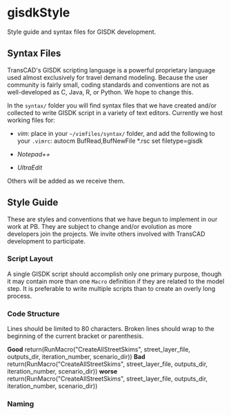 gisdkStyle
==========

Style guide and syntax files for GISDK development.

## Syntax Files

TransCAD's GISDK scripting language is a powerful proprietary language used almost exclusively for travel demand modeling. Because the user community is fairly small, coding standards and conventions are not as well-developed as C, Java, R, or Python. We hope to change this. 

In the `syntax/` folder you will find syntax files that we have created and/or collected to write GISDK script in a variety of text editors. Currently we host working files for:
  
  - *vim*: place in your `~/vimfiles/syntax/` folder, and add the following to your `.vimrc`:
    autocm BufRead,BufNewFile *.rsc set filetype=gisdk

  - *Notepad++*
  - *UltraEdit*

Others will be added as we receive them.

## Style Guide 

These are styles and conventions that we have begun to implement in our work at PB. They are subject to change and/or evolution as more developers join the projects. We invite others involved with TransCAD development to participate.

### Script Layout

A single GISDK script should accomplish only one primary purpose, though it may contain more than one `Macro` definition if they are related to the model step. It is preferable to write multiple scripts than to create an overly long process.

### Code Structure

Lines should be limited to 80 characters. Broken lines should wrap to the beginning of the current bracket or parenthesis.

**Good**
    return(RunMacro("CreateAllStreetSkims", street_layer_file, outputs_dir,
                    iteration_number, scenario_dir))
**Bad**
    return(RunMacro("CreateAllStreetSkims", street_layer_file, outputs_dir,
      iteration_number, scenario_dir))
**worse**
    return(RunMacro("CreateAllStreetSkims", street_layer_file, outputs_dir, iteration_number, scenario_dir))


### Naming



